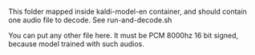This folder mapped inside kaldi-model-en container, and should contain one audio file to decode.
See run-and-decode.sh

You can put any other file here.
It must be PCM 8000hz 16 bit signed, because model trained with such audios.